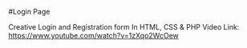 #Login Page

Creative Login and Registration form In HTML, CSS & PHP
Video Link: https://www.youtube.com/watch?v=1zXqo2WcOew
